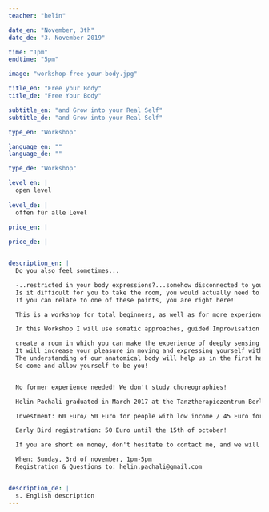 ```yaml
---
teacher: "helin"

date_en: "November, 3th"
date_de: "3. November 2019"

time: "1pm"
endtime: "5pm" 

image: "workshop-free-your-body.jpg"

title_en: "Free your Body"
title_de: "Free Your Body"

subtitle_en: "and Grow into your Real Self"
subtitle_de: "and Grow into your Real Self"

type_en: "Workshop"

language_en: ""
language_de: ""

type_de: "Workshop"

level_en: |
  open level  
  
level_de: |
  offen für alle Level  
  
price_en: |

price_de: |


description_en: |
  Do you also feel sometimes...  

  -..restricted in your body expressions?...somehow disconnected to your body? Maybe even tense?  
  Is it difficult for you to take the room, you would actually need to feel good? Or maybe you are just interested in how to move with more pleasure and discover how to gain more consciousness about your body.....
  If you can relate to one of these points, you are right here!  

  This is a workshop for total beginners, as well as for more experienced movers who feel the urge to go deeper into listening and more authentic movement.  

  In this Workshop I will use somatic approaches, guided Improvisation and body work to ...  

  create a room in which you can make the experience of deeply sensing your whole body, raise your body perception and widen your consciousness. It will allow you to be in the moment, totally present in your body! To be present will allow you to be in good contact with yourself and open up new states of being and feeling, which can be quiet freeing. 
  It will increase your pleasure in moving and expressing yourself without the fear of doing something wrong.
  The understanding of our anatomical body will help us in the first half of the workshop to open up our possibilities to move and to arrive in our bodies before we go into more sensual, intuitive and meditative movement.
  So come and allow yourself to be you!   


  No former experience needed! We don't study choreographies!    

  Helin Pachali graduated in March 2017 at the Tanztherapiezentrum Berlin to become a facilitator for dance and healing sessions and is now since 4 years dedicated to the exploration of movement, somatic approaches, emotions, expression, contemporary Improvisation and “Performed Improvisation”. A special affair to her heart is to show other people their way into their body and through that into joy.  

  Investment: 60 Euro/ 50 Euro for people with low income / 45 Euro for Hartz 4  

  Early Bird registration: 50 Euro until the 15th of october!  

  If you are short on money, don't hesitate to contact me, and we will find a solution.  

  When: Sunday, 3rd of november, 1pm-5pm  
  Registration & Questions to: helin.pachali@gmail.com  


description_de: |
  s. English description
---
```





